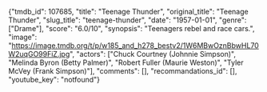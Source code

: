 {"tmdb_id": 107685, "title": "Teenage Thunder", "original_title": "Teenage Thunder", "slug_title": "teenage-thunder", "date": "1957-01-01", "genre": ["Drame"], "score": "6.0/10", "synopsis": "Teenagers rebel and race cars.", "image": "https://image.tmdb.org/t/p/w185_and_h278_bestv2/1W6MBwOznBbwHL70W2uqGO99FiZ.jpg", "actors": ["Chuck Courtney (Johnnie Simpson)", "Melinda Byron (Betty Palmer)", "Robert Fuller (Maurie Weston)", "Tyler McVey (Frank Simpson)"], "comments": [], "recommandations_id": [], "youtube_key": "notfound"}